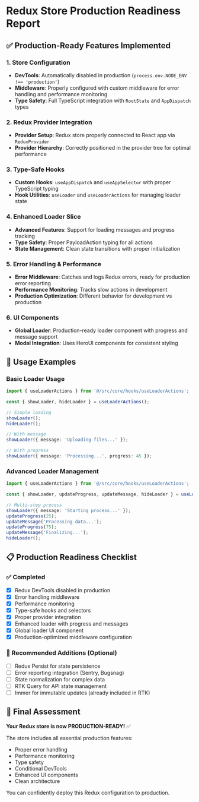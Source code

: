 # Redux Store Production Readiness Report

## ✅ Production-Ready Features Implemented

### 1. **Store Configuration**
- **DevTools**: Automatically disabled in production (`process.env.NODE_ENV !== 'production'`)
- **Middleware**: Properly configured with custom middleware for error handling and performance monitoring
- **Type Safety**: Full TypeScript integration with `RootState` and `AppDispatch` types

### 2. **Redux Provider Integration**
- **Provider Setup**: Redux store properly connected to React app via `ReduxProvider`
- **Provider Hierarchy**: Correctly positioned in the provider tree for optimal performance

### 3. **Type-Safe Hooks**
- **Custom Hooks**: `useAppDispatch` and `useAppSelector` with proper TypeScript typing
- **Hook Utilities**: `useLoader` and `useLoaderActions` for managing loader state

### 4. **Enhanced Loader Slice**
- **Advanced Features**: Support for loading messages and progress tracking
- **Type Safety**: Proper PayloadAction typing for all actions
- **State Management**: Clean state transitions with proper initialization

### 5. **Error Handling & Performance**
- **Error Middleware**: Catches and logs Redux errors, ready for production error reporting
- **Performance Monitoring**: Tracks slow actions in development
- **Production Optimization**: Different behavior for development vs production

### 6. **UI Components**
- **Global Loader**: Production-ready loader component with progress and message support
- **Modal Integration**: Uses HeroUI components for consistent styling

## 🚀 Usage Examples

### Basic Loader Usage
```typescript
import { useLoaderActions } from '@/src/core/hooks/useLoaderActions';

const { showLoader, hideLoader } = useLoaderActions();

// Simple loading
showLoader();
hideLoader();

// With message
showLoader({ message: 'Uploading files...' });

// With progress
showLoader({ message: 'Processing...', progress: 45 });
```

### Advanced Loader Management
```typescript
import { useLoaderActions } from '@/src/core/hooks/useLoaderActions';

const { showLoader, updateProgress, updateMessage, hideLoader } = useLoaderActions();

// Multi-step process
showLoader({ message: 'Starting process...' });
updateProgress(25);
updateMessage('Processing data...');
updateProgress(75);
updateMessage('Finalizing...');
hideLoader();
```

## 📋 Production Readiness Checklist

### ✅ Completed
- [x] Redux DevTools disabled in production
- [x] Error handling middleware
- [x] Performance monitoring
- [x] Type-safe hooks and selectors
- [x] Proper provider integration
- [x] Enhanced loader with progress and messages
- [x] Global loader UI component
- [x] Production-optimized middleware configuration

### 🔄 Recommended Additions (Optional)
- [ ] Redux Persist for state persistence
- [ ] Error reporting integration (Sentry, Bugsnag)
- [ ] State normalization for complex data
- [ ] RTK Query for API state management
- [ ] Immer for immutable updates (already included in RTK)

## 🎯 Final Assessment

**Your Redux store is now PRODUCTION-READY!** ✅

The store includes all essential production features:
- Proper error handling
- Performance monitoring
- Type safety
- Conditional DevTools
- Enhanced UI components
- Clean architecture

You can confidently deploy this Redux configuration to production.
